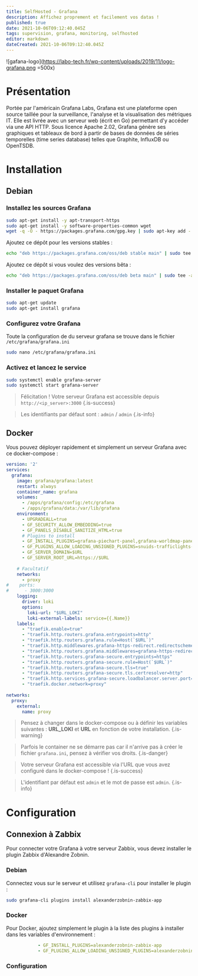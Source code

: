 ```yaml
---
title: SelfHosted - Grafana
description: Affichez proprement et facilement vos datas !
published: true
date: 2021-10-06T09:12:40.045Z
tags: supervision, grafana, monitoring, selfhosted
editor: markdown
dateCreated: 2021-10-06T09:12:40.045Z
---
```


![gafana-logo](https://labo-tech.fr/wp-content/uploads/2019/11/logo-grafana.png =500x)
# Présentation
Portée par l'américain Grafana Labs, Grafana est une plateforme open source taillée pour la surveillance, l'analyse et la visualisation des métriques IT. Elle est livrée avec un serveur web (écrit en Go) permettant d'y accéder via une API HTTP. Sous licence Apache 2.02, Grafana génère ses graphiques et tableaux de bord à partir de bases de données de séries temporelles (time series database) telles que Graphite, InfluxDB ou OpenTSDB. 

# Installation
## Debian
### Installez les sources Grafana
```bash
sudo apt-get install -y apt-transport-https
sudo apt-get install -y software-properties-common wget
wget -q -O - https://packages.grafana.com/gpg.key | sudo apt-key add -
```
Ajoutez ce dépôt pour les versions stables :
```bash
echo "deb https://packages.grafana.com/oss/deb stable main" | sudo tee -a /etc/apt/sources.list.d/grafana.list
```
Ajoutez ce dépôt si vous voulez des versions bêta :
```bash
echo "deb https://packages.grafana.com/oss/deb beta main" | sudo tee -a /etc/apt/sources.list.d/grafana.list
```
### Installer le paquet Grafana
```bash
sudo apt-get update
sudo apt-get install grafana
```

### Configurez votre Grafana
Toute la configuration de du serveur grafana se trouve dans le fichier `/etc/grafana/grafana.ini`
```bash
sudo nano /etc/grafana/grafana.ini
```

### Activez et lancez le service
```bash
sudo systemctl enable grafana-server
sudo systemctl start grafana-server
```

> Félicitation ! Votre serveur Grafana est accessible depuis `http://<ip_server>:3000`
{.is-success}

> Les identifiants par défaut sont : `admin` / `admin`
{.is-info}


## Docker
Vous pouvez déployer rapidement et simplement un serveur Grafana avec ce docker-compose :
```yaml
version: '2'
services:
  grafana:
    image: grafana/grafana:latest
    restart: always
    container_name: grafana
    volumes: 
      - /apps/grafana/config:/etc/grafana
      - /apps/grafana/data:/var/lib/grafana
    environment:
      - UPGRADEALL=true
      - GF_SECURITY_ALLOW_EMBEDDING=true
      - GF_PANELS_DISABLE_SANITIZE_HTML=true
      # Plugins to install
      - GF_INSTALL_PLUGINS=grafana-piechart-panel,grafana-worldmap-panel,snuids-trafficlights-panel,grafana-singlestat-panel
      - GF_PLUGINS_ALLOW_LOADING_UNSIGNED_PLUGINS=snuids-trafficlights-panel
      - GF_SERVER_DOMAIN=$URL
      - GF_SERVER_ROOT_URL=https://$URL
     
    # Facultatif
    networks:
      - proxy
#    ports:
#      - 3000:3000
    logging:
      driver: loki
      options:
        loki-url: "$URL_LOKI"
        loki-external-labels: service={{.Name}}
    labels:
      - "traefik.enable=true"
      - "traefik.http.routers.grafana.entrypoints=http"
      - "traefik.http.routers.grafana.rule=Host(`$URL`)"
      - "traefik.http.middlewares.grafana-https-redirect.redirectscheme.scheme=https"
      - "traefik.http.routers.grafana.middlewares=grafana-https-redirect"
      - "traefik.http.routers.grafana-secure.entrypoints=https"
      - "traefik.http.routers.grafana-secure.rule=Host(`$URL`)"
      - "traefik.http.routers.grafana-secure.tls=true"
      - "traefik.http.routers.grafana-secure.tls.certresolver=http"
      - "traefik.http.services.grafana-secure.loadbalancer.server.port=3000"
      - "traefik.docker.network=proxy"
      
networks:
  proxy:
    external:
      name: proxy
```
> Pensez à changer dans le docker-compose ou à définir les variables suivantes : **URL_LOKI** et **URL** en fonction de votre installation.
{.is-warning}

> Parfois le container ne se démarre pas car il n'arrive pas à créer le fichier `grafana.ini`, pensez à vérifier vos droits.
{.is-danger}


> Votre serveur Grafana est accessible via l'URL que vous avez configuré dans le docker-compose !
{.is-success}

> L'identifiant par défaut est `admin` et le mot de passe est `admin`.
{.is-info}


# Configuration
## Connexion à Zabbix
Pour connecter votre Grafana à votre serveur Zabbix, vous devez installer le plugin Zabbix d'Alexandre Zobnin.
### Debian
Connectez vous sur le serveur et utilisez `grafana-cli` pour installer le plugin :
```bash
sudo grafana-cli plugins install alexanderzobnin-zabbix-app
```

### Docker
Pour Docker, ajoutez simplement le plugin à la liste des plugins à installer dans les variables d'environnement :
```yaml
			- GF_INSTALL_PLUGINS=alexanderzobnin-zabbix-app
			- GF_PLUGINS_ALLOW_LOADING_UNSIGNED_PLUGINS=alexanderzobnin-zabbix-datasource
```
### Configuration

